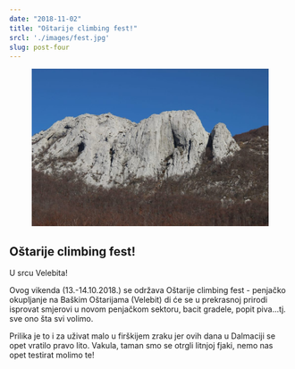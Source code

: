 ```yaml
---
date: "2018-11-02"
title: "Oštarije climbing fest!"
srcl: './images/fest.jpg'
slug: post-four
---
```


<!-- markdownlint-disable MD033 -->

<figure class="figure">
    <img src="./images/fest.jpg" alt="Title"/>
</figure>

## Oštarije climbing fest!

U srcu Velebita!

Ovog vikenda (13.-14.10.2018.) se održava Oštarije climbing fest - penjačko okupljanje na Baškim Oštarijama (Velebit) di će se u prekrasnoj prirodi isprovat smjerovi u novom penjačkom sektoru, bacit gradele, popit piva...tj. sve ono šta svi volimo.

Prilika je to i za uživat malo u firškijem zraku jer ovih dana u Dalmaciji se opet vratilo pravo lito. Vakula, taman smo se otrgli litnjoj fjaki, nemo nas opet testirat molimo te!
